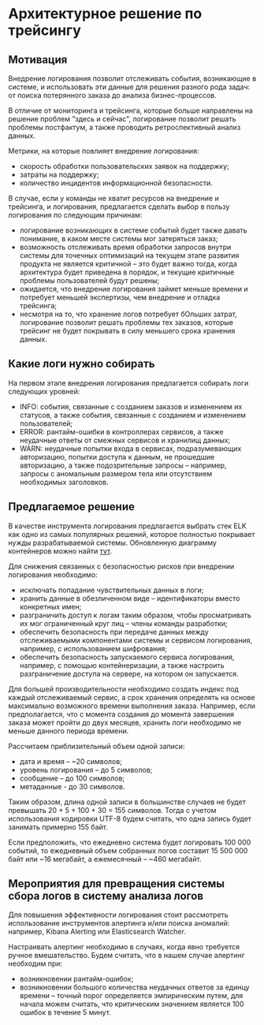 # Архитектурное решение по трейсингу

## Мотивация

Внедрение логирования позволит отслеживать события, возникающие в системе, и использовать эти данные для решения разного рода задач: от поиска потерянного заказа до анализа бизнес-процессов.

В отличие от мониторинга и трейсинга, которые больше направлены на решение проблем "здесь и сейчас", логирование позволит решать проблемы постфактум, а также проводить ретроспективный анализ данных.

Метрики, на которые повлияет внедрение логирования:

- скорость обработки пользовательских заявок на поддержку;
- затраты на поддержку;
- количество инцидентов информационной безопасности.

В случае, если у команды не хватит ресурсов на внедрение и трейсинга, и логирования, предлагается сделать выбор в пользу логирования по следующим причинам:

- логирование возникающих в системе событий будет также давать понимание, в каком месте системы мог затеряться заказ;
- возможность отслеживать время обработки запросов внутри системы для точечных оптимизаций на текущем этапе развития продукта не является критичной – это будет важно тогда, когда архитектура будет приведена в порядок, и текущие критичные проблемы пользователей будут решены;
- ожидается, что внедрение логирования займет меньше времени и потребует меньшей экспертизы, чем внедрение и отладка трейсинга;
- несмотря на то, что хранение логов потребует бОльших затрат, логирование позволит решать проблемы тех заказов, которые трейсинг не будет покрывать в силу меньшего срока хранения данных.

## Какие логи нужно собирать

На первом этапе внедрения логирования предлагается собирать логи следующих уровней:

- INFO: события, связанные с созданием заказов и изменением их статусов, а также события, связанные с созданием и изменением пользователей;
- ERROR: рантайм-ошибки в контроллерах сервисов, а также неудачные ответы от смежных сервисов и хранилищ данных;
- WARN: неудачные попытки входа в сервисах, подразумевающих авторизацию, попытки доступа к данным, не прошедшие авторизацию, а также подозрительные запросы – например, запросы с аномальным размером тела или отсутствием необходимых заголовков.

## Предлагаемое решение

В качестве инструмента логирования предлагается выбрать стек ELK как одно из самых популярных решений, которое полностью покрывает нужды разрабатываемой системы. Обновленную диаграмму контейнеров можно найти [тут](https://app.diagrams.net/#G1hy5X6D47CGnJVUyj7ssecM7UIrOsyaCz#%7B%22pageId%22%3A%22SUggCPOxJ7nFEdAwL4Jo%22%7D).

Для снижения связанных с безопасностью рисков при внедрении логирования необходимо:

- исключать попадание чувствительных данных в логи;
- хранить данные в обезличенном виде – идентификаторы вместо конкретных имен;
- разграничить доступ к логам таким образом, чтобы просматривать их мог ограниченный круг лиц – члены команды разработки;
- обеспечить безопасность при передаче данных между отслеживаемыми компонентами системы и сервисом логирования, например, с использованием шифрования;
- обеспечить безопасность запускаемого сервиса логирования, например, с помощью контейнеризации, а также настроить разграничение доступа на сервере, на котором он запускается.

Для большей производительности необходимо создать индекс под каждый отслеживаемый сервис, а срок хранения определять на основе максимально возможного времени выполнения заказа. Например, если предполагается, что с момента создания до момента завершения заказа может пройти до двух месяцев, хранить логи необходимо не меньше данного периода времени.

Рассчитаем приблизительный объем одной записи:

- дата и время – ~20 символов;
- уровень логирования – до 5 символов;
- cообщение – до 100 символов;
- метаданные - до 30 символов.

Таким образом, длина одной записи в большинстве случаев не будет превышать 20 + 5 + 100 + 30 = 155 символов. Тогда с учетом использования кодировки UTF-8 будем считать, что одна запись будет занимать примерно 155 байт.

Если предположить, что ежедневно система будет логировать 100 000 событий, то ежедневный объем собранных логов составит 15 500 000 байт или ~16 мегабайт, а ежемесячный – ~460 мегабайт.

## Мероприятия для превращения системы сбора логов в систему анализа логов

Для повышения эффективности логирования стоит рассмотреть использование инструментов алертинга и/или поиска аномалий: например, Kibana Alerting или Elasticsearch Watcher.

Настраивать алертинг необходимо в случаях, когда явно требуется ручное вмешательство. Будем считать, что в нашем случае алертинг необходим при:

- возникновении рантайм-ошибок;
- возникновении большого количества неудачных ответов за единцу времени – точный порог определяется эмпирическим путем, для начала можем считать, что критическим значением является 100 ошибок в течение 5 минут.
